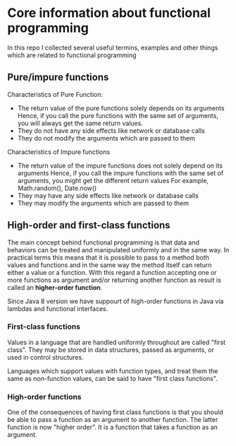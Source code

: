 # Core information about functional programming
In this repo I collected several useful termins, examples and other things which are related to functional programming

## Pure/impure functions

Characteristics of Pure Function:

* The return value of the pure func­tions solely depends on its arguments Hence, if you call the pure functions with the same set of argu­ments, you will always get the same return values.
* They do not have any side effects like net­work or data­base calls
* They do not mod­ify the argu­ments which are passed to them

Characteristics of Impure functions

* The return value of the impure func­tions does not solely depend on its arguments Hence, if you call the impure func­tions with the same set of argu­ments, you might get the dif­fer­ent return values For exam­ple, Math.random(), Date.now()
* They may have any side effects like net­work or data­base calls
* They may mod­ify the argu­ments which are passed to them


## High-order and first-class functions

The main concept behind functional programming is that data and behaviors can be treated and manipulated uniformly and in the same way. In practical terms this means that it is possible to pass to a method both values and functions and in the same way the method itself can return either a value or a function. With this regard a function accepting one or more functions as argument and/or returning another function as result is called an **higher-order function**. 

Since Java 8 version we have suppourt of high-order functions in Java via lambdas and functional interfaces.
### First-class functions

Values in a language that are handled uniformly throughout are called "first class". They may be stored in data structures, passed as arguments, or used in control structures.

Languages which support values with function types, and treat them the same as non-function values, can be said to have "first class functions".

### High-order functions

One of the consequences of having first class functions is that you should be able to pass a function as an argument to another function. The latter function is now "higher order". It is a function that takes a function as an argument.
